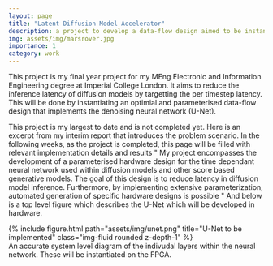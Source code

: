 ```yaml
---
layout: page
title: "Latent Diffusion Model Accelerator"
description: a project to develop a data-flow design aimed to be instantiated over one or multiple FPGAs with the goal of reducing diffusion model inference latency by speeding up per step computations. (Ongoing)
img: assets/img/marsrover.jpg
importance: 1
category: work
---
```


This project is my final year project for my MEng Electronic and Information Engineering degree at Imperial College London. It aims to reduce the inference latency of diffusion models by targetting the per timestep latency. This will be done by instantiating an optimial and parameterised data-flow design that implements the denoising neural network (U-Net). 

This project is my largest to date and is not completed yet. Here is an excerpt from my interim report that introduces the problem scenario. In the following weeks, as the project is completed, this page will be filled with relevant implementation details and results
"
My project encompasses the development of a parameterised hardware design for the time dependant neural
network used within diffusion models and other score based generative models. The goal of this design is
to reduce latency in diffusion model inference. Furthermore, by implementing extensive parameterization,
automated generation of specific hardware designs is possible
"
And below is a top level figure which describes the U-Net which will be developed in hardware. 

<div class="row">
    <div class="col-sm mt-3 mt-md-0">
        {% include figure.html path="assets/img/unet.png" title="U-Net to be implemented" class="img-fluid rounded z-depth-1" %}
    </div>
</div>
<div class="caption">
    An accurate system level diagram of the indivudal layers within the neural network. These will be instantiated on the FPGA.
</div>


